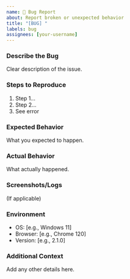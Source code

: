 ```yaml
---
name: 🐛 Bug Report
about: Report broken or unexpected behavior
title: "[BUG] "
labels: bug
assignees: [your-username]
---
```


### Describe the Bug
Clear description of the issue.

### Steps to Reproduce
1. Step 1...
2. Step 2...
3. See error

### Expected Behavior
What you expected to happen.

### Actual Behavior
What actually happened.

### Screenshots/Logs
(If applicable)

### Environment
- OS: [e.g., Windows 11]
- Browser: [e.g., Chrome 120]
- Version: [e.g., 2.1.0]

### Additional Context
Add any other details here.